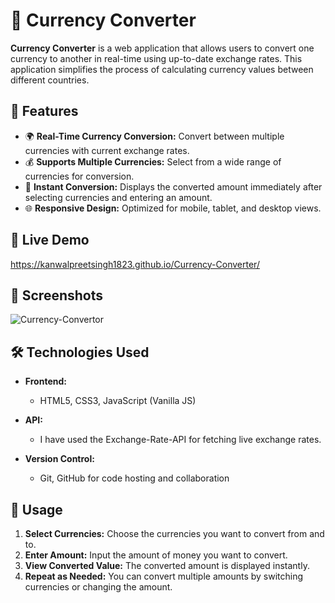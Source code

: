 # 💱 Currency Converter

**Currency Converter** is a web application that allows users to convert one currency to another in real-time using up-to-date exchange rates. This application simplifies the process of calculating currency values between different countries.

## 🌟 Features

- 🌍 **Real-Time Currency Conversion:** Convert between multiple currencies with current exchange rates.
- 💰 **Supports Multiple Currencies:** Select from a wide range of currencies for conversion.
- 🔄 **Instant Conversion:** Displays the converted amount immediately after selecting currencies and entering an amount.
- 🌐 **Responsive Design:** Optimized for mobile, tablet, and desktop views.

## 🚀 Live Demo

https://kanwalpreetsingh1823.github.io/Currency-Converter/

## 📸 Screenshots

![Currency-Convertor](https://github.com/user-attachments/assets/fae23bae-b972-4834-979c-df28d2dc8b97)


## 🛠️ Technologies Used

- **Frontend:**
  - HTML5, CSS3, JavaScript (Vanilla JS)
  
- **API:**
  - I have used the Exchange-Rate-API for fetching live exchange rates.
  
- **Version Control:**
  - Git, GitHub for code hosting and collaboration

## 🔧 Usage

1. **Select Currencies:** Choose the currencies you want to convert from and to.
2. **Enter Amount:** Input the amount of money you want to convert.
3. **View Converted Value:** The converted amount is displayed instantly.
4. **Repeat as Needed:** You can convert multiple amounts by switching currencies or changing the amount.

